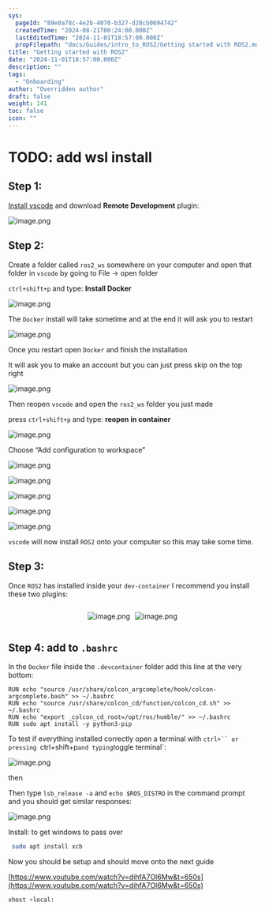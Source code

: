 ```yaml
---
sys:
  pageId: "89e0a78c-4e2b-4070-b327-d28cb0694742"
  createdTime: "2024-08-21T00:24:00.000Z"
  lastEditedTime: "2024-11-01T18:57:00.000Z"
  propFilepath: "docs/Guides/intro_to_ROS2/Getting started with ROS2.md"
title: "Getting started with ROS2"
date: "2024-11-01T18:57:00.000Z"
description: ""
tags:
  - "Onboarding"
author: "Overridden author"
draft: false
weight: 141
toc: false
icon: ""
---
```


# TODO: add wsl install

## Step 1:

[Install vscode](https://code.visualstudio.com/download) and download **Remote Development** plugin:

![image.png](https://prod-files-secure.s3.us-west-2.amazonaws.com/d518164a-d88e-44d1-a4ee-3adb3bd8bce0/efb52993-1881-4a40-b95e-6f020334f022/image.png?X-Amz-Algorithm=AWS4-HMAC-SHA256&X-Amz-Content-Sha256=UNSIGNED-PAYLOAD&X-Amz-Credential=ASIAZI2LB466WIQZXFNZ%2F20250327%2Fus-west-2%2Fs3%2Faws4_request&X-Amz-Date=20250327T230824Z&X-Amz-Expires=3600&X-Amz-Security-Token=IQoJb3JpZ2luX2VjEOf%2F%2F%2F%2F%2F%2F%2F%2F%2F%2FwEaCXVzLXdlc3QtMiJHMEUCICPtQ%2BH7nWJAiZzxDStmCvFdcRiQlzqU9AioK5qZXuvAAiEAsdIIk2jUSz2Xd%2FYD1PnZdWzML2IEDM8hiBWWar2xD1kq%2FwMIUBAAGgw2Mzc0MjMxODM4MDUiDFRpbeFTkNpe9kJZJyrcA0%2FVBmX%2Fmr8MFIb%2BUeKUUe3pig%2F6w59j4JO8gPQGPnzkOxeUfv4Vt5dbI6%2F0OzlShdlBfH1Yd7vdbhF%2FXbrj5gz%2BzzeTIogh%2FfDrFOVtOt7YcsiwEFwKriGgTtt6aygzpkcdV%2BKLz%2BSSZ62T%2FkEz62ynH285nhHWQru%2Bi0AaN%2FiX6ZbByqHncml8PNUT8g0vk9qW7UwHByRzEKuStu6VE4bkxrKesb5dFpi1KnmK7Zk%2BU3Zzl3x41%2BCNWNNFB3xTNQGdMwpLQC8ZEo%2BKOcox6Y%2BD3hbASp%2FtbJwohRSpFedMxh2TzxVvN1Z6iAO%2BitwXKXVmDgaOe4PjTKbneX8aVR%2BIiTWSZXZ5HJdPYXywWO393mAwougNtpPH%2F0T8PtW6qCvbPqCLU5pj34uZDCcQclZ0uYyjqK%2FlFqezK15z4pzIEPxqNlrt9g2WlPN%2F2Hp205S7HyPOt8anS1momJEaPPLxUnE2pYzeWjVsiZ%2FULTVab8u8EqG1IOIw04CmhinH%2B4wAXERkgAH588dtZOlYMcs4SQGqcjXqvjm%2FP29nS8paPbGTknwu%2BPVC2%2BGm%2F8K%2BSX4fZzU2vk5%2FGPyp1hMy3UBQIGc1%2FLNsMXSR7W08oO%2Fc5T1s%2Bi6iV759COcfMMKhl78GOqUBdbGlcvaq2K6bxsRdKIDbuWabDIWdNWzTikp7KLOWoy5BwCnppujkx3gTeOZ4Wp%2BOXpm%2F3UueJlnaAS0LXr4sTkWsc8IbaE4MV%2BTXUR6kxMCjkAe74yULzAHdpFKHOD%2FV3P2r6swQbdePUDxySL4TbLLmsXf3bSLJAEeDlbh7wJIClRKtrJHkLeaPbedRqIsWJnga4FY2PIFY5IE434LZgOslHirp&X-Amz-Signature=33a884c2f878ba770ff5f8b17a85b99de3afc4046f25f3e96ed7ab6d21ffae3a&X-Amz-SignedHeaders=host&x-id=GetObject)

## Step 2:

Create a folder called `ros2_ws` somewhere on your computer and open that folder in `vscode` by going to File → open folder 

`ctrl+shift+p` and type: **Install Docker**

![image.png](https://prod-files-secure.s3.us-west-2.amazonaws.com/d518164a-d88e-44d1-a4ee-3adb3bd8bce0/2269dc0e-1cd5-47ff-bceb-c04ad9b2eab0/image.png?X-Amz-Algorithm=AWS4-HMAC-SHA256&X-Amz-Content-Sha256=UNSIGNED-PAYLOAD&X-Amz-Credential=ASIAZI2LB466WIQZXFNZ%2F20250327%2Fus-west-2%2Fs3%2Faws4_request&X-Amz-Date=20250327T230823Z&X-Amz-Expires=3600&X-Amz-Security-Token=IQoJb3JpZ2luX2VjEOf%2F%2F%2F%2F%2F%2F%2F%2F%2F%2FwEaCXVzLXdlc3QtMiJHMEUCICPtQ%2BH7nWJAiZzxDStmCvFdcRiQlzqU9AioK5qZXuvAAiEAsdIIk2jUSz2Xd%2FYD1PnZdWzML2IEDM8hiBWWar2xD1kq%2FwMIUBAAGgw2Mzc0MjMxODM4MDUiDFRpbeFTkNpe9kJZJyrcA0%2FVBmX%2Fmr8MFIb%2BUeKUUe3pig%2F6w59j4JO8gPQGPnzkOxeUfv4Vt5dbI6%2F0OzlShdlBfH1Yd7vdbhF%2FXbrj5gz%2BzzeTIogh%2FfDrFOVtOt7YcsiwEFwKriGgTtt6aygzpkcdV%2BKLz%2BSSZ62T%2FkEz62ynH285nhHWQru%2Bi0AaN%2FiX6ZbByqHncml8PNUT8g0vk9qW7UwHByRzEKuStu6VE4bkxrKesb5dFpi1KnmK7Zk%2BU3Zzl3x41%2BCNWNNFB3xTNQGdMwpLQC8ZEo%2BKOcox6Y%2BD3hbASp%2FtbJwohRSpFedMxh2TzxVvN1Z6iAO%2BitwXKXVmDgaOe4PjTKbneX8aVR%2BIiTWSZXZ5HJdPYXywWO393mAwougNtpPH%2F0T8PtW6qCvbPqCLU5pj34uZDCcQclZ0uYyjqK%2FlFqezK15z4pzIEPxqNlrt9g2WlPN%2F2Hp205S7HyPOt8anS1momJEaPPLxUnE2pYzeWjVsiZ%2FULTVab8u8EqG1IOIw04CmhinH%2B4wAXERkgAH588dtZOlYMcs4SQGqcjXqvjm%2FP29nS8paPbGTknwu%2BPVC2%2BGm%2F8K%2BSX4fZzU2vk5%2FGPyp1hMy3UBQIGc1%2FLNsMXSR7W08oO%2Fc5T1s%2Bi6iV759COcfMMKhl78GOqUBdbGlcvaq2K6bxsRdKIDbuWabDIWdNWzTikp7KLOWoy5BwCnppujkx3gTeOZ4Wp%2BOXpm%2F3UueJlnaAS0LXr4sTkWsc8IbaE4MV%2BTXUR6kxMCjkAe74yULzAHdpFKHOD%2FV3P2r6swQbdePUDxySL4TbLLmsXf3bSLJAEeDlbh7wJIClRKtrJHkLeaPbedRqIsWJnga4FY2PIFY5IE434LZgOslHirp&X-Amz-Signature=5bda1f93857c1a905ad20ca2c1421b5e5657cc493b7ff2bc6675ab172770ee58&X-Amz-SignedHeaders=host&x-id=GetObject)

The `Docker` install will take sometime and at the end it will ask you to restart

![image.png](https://prod-files-secure.s3.us-west-2.amazonaws.com/d518164a-d88e-44d1-a4ee-3adb3bd8bce0/ed233f78-be33-4b1f-b89c-9c346c0e961e/image.png?X-Amz-Algorithm=AWS4-HMAC-SHA256&X-Amz-Content-Sha256=UNSIGNED-PAYLOAD&X-Amz-Credential=ASIAZI2LB466WIQZXFNZ%2F20250327%2Fus-west-2%2Fs3%2Faws4_request&X-Amz-Date=20250327T230823Z&X-Amz-Expires=3600&X-Amz-Security-Token=IQoJb3JpZ2luX2VjEOf%2F%2F%2F%2F%2F%2F%2F%2F%2F%2FwEaCXVzLXdlc3QtMiJHMEUCICPtQ%2BH7nWJAiZzxDStmCvFdcRiQlzqU9AioK5qZXuvAAiEAsdIIk2jUSz2Xd%2FYD1PnZdWzML2IEDM8hiBWWar2xD1kq%2FwMIUBAAGgw2Mzc0MjMxODM4MDUiDFRpbeFTkNpe9kJZJyrcA0%2FVBmX%2Fmr8MFIb%2BUeKUUe3pig%2F6w59j4JO8gPQGPnzkOxeUfv4Vt5dbI6%2F0OzlShdlBfH1Yd7vdbhF%2FXbrj5gz%2BzzeTIogh%2FfDrFOVtOt7YcsiwEFwKriGgTtt6aygzpkcdV%2BKLz%2BSSZ62T%2FkEz62ynH285nhHWQru%2Bi0AaN%2FiX6ZbByqHncml8PNUT8g0vk9qW7UwHByRzEKuStu6VE4bkxrKesb5dFpi1KnmK7Zk%2BU3Zzl3x41%2BCNWNNFB3xTNQGdMwpLQC8ZEo%2BKOcox6Y%2BD3hbASp%2FtbJwohRSpFedMxh2TzxVvN1Z6iAO%2BitwXKXVmDgaOe4PjTKbneX8aVR%2BIiTWSZXZ5HJdPYXywWO393mAwougNtpPH%2F0T8PtW6qCvbPqCLU5pj34uZDCcQclZ0uYyjqK%2FlFqezK15z4pzIEPxqNlrt9g2WlPN%2F2Hp205S7HyPOt8anS1momJEaPPLxUnE2pYzeWjVsiZ%2FULTVab8u8EqG1IOIw04CmhinH%2B4wAXERkgAH588dtZOlYMcs4SQGqcjXqvjm%2FP29nS8paPbGTknwu%2BPVC2%2BGm%2F8K%2BSX4fZzU2vk5%2FGPyp1hMy3UBQIGc1%2FLNsMXSR7W08oO%2Fc5T1s%2Bi6iV759COcfMMKhl78GOqUBdbGlcvaq2K6bxsRdKIDbuWabDIWdNWzTikp7KLOWoy5BwCnppujkx3gTeOZ4Wp%2BOXpm%2F3UueJlnaAS0LXr4sTkWsc8IbaE4MV%2BTXUR6kxMCjkAe74yULzAHdpFKHOD%2FV3P2r6swQbdePUDxySL4TbLLmsXf3bSLJAEeDlbh7wJIClRKtrJHkLeaPbedRqIsWJnga4FY2PIFY5IE434LZgOslHirp&X-Amz-Signature=333acef9a020b048388c02e5a7b84189408b429037b51f83971a0fad06468ae0&X-Amz-SignedHeaders=host&x-id=GetObject)

Once you restart open `Docker` and finish the installation

It will ask you to make an account but you can just press skip on the top right

![image.png](https://prod-files-secure.s3.us-west-2.amazonaws.com/d518164a-d88e-44d1-a4ee-3adb3bd8bce0/21010ad9-1659-4fd9-9f59-9932a09b2a3d/image.png?X-Amz-Algorithm=AWS4-HMAC-SHA256&X-Amz-Content-Sha256=UNSIGNED-PAYLOAD&X-Amz-Credential=ASIAZI2LB466WIQZXFNZ%2F20250327%2Fus-west-2%2Fs3%2Faws4_request&X-Amz-Date=20250327T230823Z&X-Amz-Expires=3600&X-Amz-Security-Token=IQoJb3JpZ2luX2VjEOf%2F%2F%2F%2F%2F%2F%2F%2F%2F%2FwEaCXVzLXdlc3QtMiJHMEUCICPtQ%2BH7nWJAiZzxDStmCvFdcRiQlzqU9AioK5qZXuvAAiEAsdIIk2jUSz2Xd%2FYD1PnZdWzML2IEDM8hiBWWar2xD1kq%2FwMIUBAAGgw2Mzc0MjMxODM4MDUiDFRpbeFTkNpe9kJZJyrcA0%2FVBmX%2Fmr8MFIb%2BUeKUUe3pig%2F6w59j4JO8gPQGPnzkOxeUfv4Vt5dbI6%2F0OzlShdlBfH1Yd7vdbhF%2FXbrj5gz%2BzzeTIogh%2FfDrFOVtOt7YcsiwEFwKriGgTtt6aygzpkcdV%2BKLz%2BSSZ62T%2FkEz62ynH285nhHWQru%2Bi0AaN%2FiX6ZbByqHncml8PNUT8g0vk9qW7UwHByRzEKuStu6VE4bkxrKesb5dFpi1KnmK7Zk%2BU3Zzl3x41%2BCNWNNFB3xTNQGdMwpLQC8ZEo%2BKOcox6Y%2BD3hbASp%2FtbJwohRSpFedMxh2TzxVvN1Z6iAO%2BitwXKXVmDgaOe4PjTKbneX8aVR%2BIiTWSZXZ5HJdPYXywWO393mAwougNtpPH%2F0T8PtW6qCvbPqCLU5pj34uZDCcQclZ0uYyjqK%2FlFqezK15z4pzIEPxqNlrt9g2WlPN%2F2Hp205S7HyPOt8anS1momJEaPPLxUnE2pYzeWjVsiZ%2FULTVab8u8EqG1IOIw04CmhinH%2B4wAXERkgAH588dtZOlYMcs4SQGqcjXqvjm%2FP29nS8paPbGTknwu%2BPVC2%2BGm%2F8K%2BSX4fZzU2vk5%2FGPyp1hMy3UBQIGc1%2FLNsMXSR7W08oO%2Fc5T1s%2Bi6iV759COcfMMKhl78GOqUBdbGlcvaq2K6bxsRdKIDbuWabDIWdNWzTikp7KLOWoy5BwCnppujkx3gTeOZ4Wp%2BOXpm%2F3UueJlnaAS0LXr4sTkWsc8IbaE4MV%2BTXUR6kxMCjkAe74yULzAHdpFKHOD%2FV3P2r6swQbdePUDxySL4TbLLmsXf3bSLJAEeDlbh7wJIClRKtrJHkLeaPbedRqIsWJnga4FY2PIFY5IE434LZgOslHirp&X-Amz-Signature=a66f8ef670e0766569e28b28cb63dd1516da2b3a3a5e41ac33bca76df7c7e6e9&X-Amz-SignedHeaders=host&x-id=GetObject)

Then reopen `vscode` and open the `ros2_ws` folder you just made

press `ctrl+shift+p` and type: **reopen in container**

![image.png](https://prod-files-secure.s3.us-west-2.amazonaws.com/d518164a-d88e-44d1-a4ee-3adb3bd8bce0/4e93b8c2-41ad-488c-8095-c74205196118/image.png?X-Amz-Algorithm=AWS4-HMAC-SHA256&X-Amz-Content-Sha256=UNSIGNED-PAYLOAD&X-Amz-Credential=ASIAZI2LB466WIQZXFNZ%2F20250327%2Fus-west-2%2Fs3%2Faws4_request&X-Amz-Date=20250327T230823Z&X-Amz-Expires=3600&X-Amz-Security-Token=IQoJb3JpZ2luX2VjEOf%2F%2F%2F%2F%2F%2F%2F%2F%2F%2FwEaCXVzLXdlc3QtMiJHMEUCICPtQ%2BH7nWJAiZzxDStmCvFdcRiQlzqU9AioK5qZXuvAAiEAsdIIk2jUSz2Xd%2FYD1PnZdWzML2IEDM8hiBWWar2xD1kq%2FwMIUBAAGgw2Mzc0MjMxODM4MDUiDFRpbeFTkNpe9kJZJyrcA0%2FVBmX%2Fmr8MFIb%2BUeKUUe3pig%2F6w59j4JO8gPQGPnzkOxeUfv4Vt5dbI6%2F0OzlShdlBfH1Yd7vdbhF%2FXbrj5gz%2BzzeTIogh%2FfDrFOVtOt7YcsiwEFwKriGgTtt6aygzpkcdV%2BKLz%2BSSZ62T%2FkEz62ynH285nhHWQru%2Bi0AaN%2FiX6ZbByqHncml8PNUT8g0vk9qW7UwHByRzEKuStu6VE4bkxrKesb5dFpi1KnmK7Zk%2BU3Zzl3x41%2BCNWNNFB3xTNQGdMwpLQC8ZEo%2BKOcox6Y%2BD3hbASp%2FtbJwohRSpFedMxh2TzxVvN1Z6iAO%2BitwXKXVmDgaOe4PjTKbneX8aVR%2BIiTWSZXZ5HJdPYXywWO393mAwougNtpPH%2F0T8PtW6qCvbPqCLU5pj34uZDCcQclZ0uYyjqK%2FlFqezK15z4pzIEPxqNlrt9g2WlPN%2F2Hp205S7HyPOt8anS1momJEaPPLxUnE2pYzeWjVsiZ%2FULTVab8u8EqG1IOIw04CmhinH%2B4wAXERkgAH588dtZOlYMcs4SQGqcjXqvjm%2FP29nS8paPbGTknwu%2BPVC2%2BGm%2F8K%2BSX4fZzU2vk5%2FGPyp1hMy3UBQIGc1%2FLNsMXSR7W08oO%2Fc5T1s%2Bi6iV759COcfMMKhl78GOqUBdbGlcvaq2K6bxsRdKIDbuWabDIWdNWzTikp7KLOWoy5BwCnppujkx3gTeOZ4Wp%2BOXpm%2F3UueJlnaAS0LXr4sTkWsc8IbaE4MV%2BTXUR6kxMCjkAe74yULzAHdpFKHOD%2FV3P2r6swQbdePUDxySL4TbLLmsXf3bSLJAEeDlbh7wJIClRKtrJHkLeaPbedRqIsWJnga4FY2PIFY5IE434LZgOslHirp&X-Amz-Signature=51f57f8e1990eeaab3419b24c42f2c0bb5a5af0a31440558099a0f03b21ef334&X-Amz-SignedHeaders=host&x-id=GetObject)

Choose “Add configuration to workspace”

![image.png](https://prod-files-secure.s3.us-west-2.amazonaws.com/d518164a-d88e-44d1-a4ee-3adb3bd8bce0/9560b282-5060-4989-ba37-97e7b2c22476/image.png?X-Amz-Algorithm=AWS4-HMAC-SHA256&X-Amz-Content-Sha256=UNSIGNED-PAYLOAD&X-Amz-Credential=ASIAZI2LB466WIQZXFNZ%2F20250327%2Fus-west-2%2Fs3%2Faws4_request&X-Amz-Date=20250327T230823Z&X-Amz-Expires=3600&X-Amz-Security-Token=IQoJb3JpZ2luX2VjEOf%2F%2F%2F%2F%2F%2F%2F%2F%2F%2FwEaCXVzLXdlc3QtMiJHMEUCICPtQ%2BH7nWJAiZzxDStmCvFdcRiQlzqU9AioK5qZXuvAAiEAsdIIk2jUSz2Xd%2FYD1PnZdWzML2IEDM8hiBWWar2xD1kq%2FwMIUBAAGgw2Mzc0MjMxODM4MDUiDFRpbeFTkNpe9kJZJyrcA0%2FVBmX%2Fmr8MFIb%2BUeKUUe3pig%2F6w59j4JO8gPQGPnzkOxeUfv4Vt5dbI6%2F0OzlShdlBfH1Yd7vdbhF%2FXbrj5gz%2BzzeTIogh%2FfDrFOVtOt7YcsiwEFwKriGgTtt6aygzpkcdV%2BKLz%2BSSZ62T%2FkEz62ynH285nhHWQru%2Bi0AaN%2FiX6ZbByqHncml8PNUT8g0vk9qW7UwHByRzEKuStu6VE4bkxrKesb5dFpi1KnmK7Zk%2BU3Zzl3x41%2BCNWNNFB3xTNQGdMwpLQC8ZEo%2BKOcox6Y%2BD3hbASp%2FtbJwohRSpFedMxh2TzxVvN1Z6iAO%2BitwXKXVmDgaOe4PjTKbneX8aVR%2BIiTWSZXZ5HJdPYXywWO393mAwougNtpPH%2F0T8PtW6qCvbPqCLU5pj34uZDCcQclZ0uYyjqK%2FlFqezK15z4pzIEPxqNlrt9g2WlPN%2F2Hp205S7HyPOt8anS1momJEaPPLxUnE2pYzeWjVsiZ%2FULTVab8u8EqG1IOIw04CmhinH%2B4wAXERkgAH588dtZOlYMcs4SQGqcjXqvjm%2FP29nS8paPbGTknwu%2BPVC2%2BGm%2F8K%2BSX4fZzU2vk5%2FGPyp1hMy3UBQIGc1%2FLNsMXSR7W08oO%2Fc5T1s%2Bi6iV759COcfMMKhl78GOqUBdbGlcvaq2K6bxsRdKIDbuWabDIWdNWzTikp7KLOWoy5BwCnppujkx3gTeOZ4Wp%2BOXpm%2F3UueJlnaAS0LXr4sTkWsc8IbaE4MV%2BTXUR6kxMCjkAe74yULzAHdpFKHOD%2FV3P2r6swQbdePUDxySL4TbLLmsXf3bSLJAEeDlbh7wJIClRKtrJHkLeaPbedRqIsWJnga4FY2PIFY5IE434LZgOslHirp&X-Amz-Signature=b5472e9ff853a6bd9ed12d0d355a3e27e85f3f07087032baebc7988d79ff9f98&X-Amz-SignedHeaders=host&x-id=GetObject)

![image.png](https://prod-files-secure.s3.us-west-2.amazonaws.com/d518164a-d88e-44d1-a4ee-3adb3bd8bce0/2ee63f81-886b-48e8-a553-dc6e5eac99e4/image.png?X-Amz-Algorithm=AWS4-HMAC-SHA256&X-Amz-Content-Sha256=UNSIGNED-PAYLOAD&X-Amz-Credential=ASIAZI2LB466WIQZXFNZ%2F20250327%2Fus-west-2%2Fs3%2Faws4_request&X-Amz-Date=20250327T230824Z&X-Amz-Expires=3600&X-Amz-Security-Token=IQoJb3JpZ2luX2VjEOf%2F%2F%2F%2F%2F%2F%2F%2F%2F%2FwEaCXVzLXdlc3QtMiJHMEUCICPtQ%2BH7nWJAiZzxDStmCvFdcRiQlzqU9AioK5qZXuvAAiEAsdIIk2jUSz2Xd%2FYD1PnZdWzML2IEDM8hiBWWar2xD1kq%2FwMIUBAAGgw2Mzc0MjMxODM4MDUiDFRpbeFTkNpe9kJZJyrcA0%2FVBmX%2Fmr8MFIb%2BUeKUUe3pig%2F6w59j4JO8gPQGPnzkOxeUfv4Vt5dbI6%2F0OzlShdlBfH1Yd7vdbhF%2FXbrj5gz%2BzzeTIogh%2FfDrFOVtOt7YcsiwEFwKriGgTtt6aygzpkcdV%2BKLz%2BSSZ62T%2FkEz62ynH285nhHWQru%2Bi0AaN%2FiX6ZbByqHncml8PNUT8g0vk9qW7UwHByRzEKuStu6VE4bkxrKesb5dFpi1KnmK7Zk%2BU3Zzl3x41%2BCNWNNFB3xTNQGdMwpLQC8ZEo%2BKOcox6Y%2BD3hbASp%2FtbJwohRSpFedMxh2TzxVvN1Z6iAO%2BitwXKXVmDgaOe4PjTKbneX8aVR%2BIiTWSZXZ5HJdPYXywWO393mAwougNtpPH%2F0T8PtW6qCvbPqCLU5pj34uZDCcQclZ0uYyjqK%2FlFqezK15z4pzIEPxqNlrt9g2WlPN%2F2Hp205S7HyPOt8anS1momJEaPPLxUnE2pYzeWjVsiZ%2FULTVab8u8EqG1IOIw04CmhinH%2B4wAXERkgAH588dtZOlYMcs4SQGqcjXqvjm%2FP29nS8paPbGTknwu%2BPVC2%2BGm%2F8K%2BSX4fZzU2vk5%2FGPyp1hMy3UBQIGc1%2FLNsMXSR7W08oO%2Fc5T1s%2Bi6iV759COcfMMKhl78GOqUBdbGlcvaq2K6bxsRdKIDbuWabDIWdNWzTikp7KLOWoy5BwCnppujkx3gTeOZ4Wp%2BOXpm%2F3UueJlnaAS0LXr4sTkWsc8IbaE4MV%2BTXUR6kxMCjkAe74yULzAHdpFKHOD%2FV3P2r6swQbdePUDxySL4TbLLmsXf3bSLJAEeDlbh7wJIClRKtrJHkLeaPbedRqIsWJnga4FY2PIFY5IE434LZgOslHirp&X-Amz-Signature=600b05fe844ef555107cd0fd302fa0330568708b6e3cbd0e26fcf1c07fe76c8e&X-Amz-SignedHeaders=host&x-id=GetObject)

![image.png](https://prod-files-secure.s3.us-west-2.amazonaws.com/d518164a-d88e-44d1-a4ee-3adb3bd8bce0/ae1580b2-b048-407e-aed9-b584224a7a04/image.png?X-Amz-Algorithm=AWS4-HMAC-SHA256&X-Amz-Content-Sha256=UNSIGNED-PAYLOAD&X-Amz-Credential=ASIAZI2LB466WIQZXFNZ%2F20250327%2Fus-west-2%2Fs3%2Faws4_request&X-Amz-Date=20250327T230823Z&X-Amz-Expires=3600&X-Amz-Security-Token=IQoJb3JpZ2luX2VjEOf%2F%2F%2F%2F%2F%2F%2F%2F%2F%2FwEaCXVzLXdlc3QtMiJHMEUCICPtQ%2BH7nWJAiZzxDStmCvFdcRiQlzqU9AioK5qZXuvAAiEAsdIIk2jUSz2Xd%2FYD1PnZdWzML2IEDM8hiBWWar2xD1kq%2FwMIUBAAGgw2Mzc0MjMxODM4MDUiDFRpbeFTkNpe9kJZJyrcA0%2FVBmX%2Fmr8MFIb%2BUeKUUe3pig%2F6w59j4JO8gPQGPnzkOxeUfv4Vt5dbI6%2F0OzlShdlBfH1Yd7vdbhF%2FXbrj5gz%2BzzeTIogh%2FfDrFOVtOt7YcsiwEFwKriGgTtt6aygzpkcdV%2BKLz%2BSSZ62T%2FkEz62ynH285nhHWQru%2Bi0AaN%2FiX6ZbByqHncml8PNUT8g0vk9qW7UwHByRzEKuStu6VE4bkxrKesb5dFpi1KnmK7Zk%2BU3Zzl3x41%2BCNWNNFB3xTNQGdMwpLQC8ZEo%2BKOcox6Y%2BD3hbASp%2FtbJwohRSpFedMxh2TzxVvN1Z6iAO%2BitwXKXVmDgaOe4PjTKbneX8aVR%2BIiTWSZXZ5HJdPYXywWO393mAwougNtpPH%2F0T8PtW6qCvbPqCLU5pj34uZDCcQclZ0uYyjqK%2FlFqezK15z4pzIEPxqNlrt9g2WlPN%2F2Hp205S7HyPOt8anS1momJEaPPLxUnE2pYzeWjVsiZ%2FULTVab8u8EqG1IOIw04CmhinH%2B4wAXERkgAH588dtZOlYMcs4SQGqcjXqvjm%2FP29nS8paPbGTknwu%2BPVC2%2BGm%2F8K%2BSX4fZzU2vk5%2FGPyp1hMy3UBQIGc1%2FLNsMXSR7W08oO%2Fc5T1s%2Bi6iV759COcfMMKhl78GOqUBdbGlcvaq2K6bxsRdKIDbuWabDIWdNWzTikp7KLOWoy5BwCnppujkx3gTeOZ4Wp%2BOXpm%2F3UueJlnaAS0LXr4sTkWsc8IbaE4MV%2BTXUR6kxMCjkAe74yULzAHdpFKHOD%2FV3P2r6swQbdePUDxySL4TbLLmsXf3bSLJAEeDlbh7wJIClRKtrJHkLeaPbedRqIsWJnga4FY2PIFY5IE434LZgOslHirp&X-Amz-Signature=3e199de14413486cc45919a3d04adac5853abc1d2fdcca9597946bd4b953023d&X-Amz-SignedHeaders=host&x-id=GetObject)

![image.png](https://prod-files-secure.s3.us-west-2.amazonaws.com/d518164a-d88e-44d1-a4ee-3adb3bd8bce0/53255b28-f75e-430f-b9e3-c0ac8577e42b/image.png?X-Amz-Algorithm=AWS4-HMAC-SHA256&X-Amz-Content-Sha256=UNSIGNED-PAYLOAD&X-Amz-Credential=ASIAZI2LB466WIQZXFNZ%2F20250327%2Fus-west-2%2Fs3%2Faws4_request&X-Amz-Date=20250327T230823Z&X-Amz-Expires=3600&X-Amz-Security-Token=IQoJb3JpZ2luX2VjEOf%2F%2F%2F%2F%2F%2F%2F%2F%2F%2FwEaCXVzLXdlc3QtMiJHMEUCICPtQ%2BH7nWJAiZzxDStmCvFdcRiQlzqU9AioK5qZXuvAAiEAsdIIk2jUSz2Xd%2FYD1PnZdWzML2IEDM8hiBWWar2xD1kq%2FwMIUBAAGgw2Mzc0MjMxODM4MDUiDFRpbeFTkNpe9kJZJyrcA0%2FVBmX%2Fmr8MFIb%2BUeKUUe3pig%2F6w59j4JO8gPQGPnzkOxeUfv4Vt5dbI6%2F0OzlShdlBfH1Yd7vdbhF%2FXbrj5gz%2BzzeTIogh%2FfDrFOVtOt7YcsiwEFwKriGgTtt6aygzpkcdV%2BKLz%2BSSZ62T%2FkEz62ynH285nhHWQru%2Bi0AaN%2FiX6ZbByqHncml8PNUT8g0vk9qW7UwHByRzEKuStu6VE4bkxrKesb5dFpi1KnmK7Zk%2BU3Zzl3x41%2BCNWNNFB3xTNQGdMwpLQC8ZEo%2BKOcox6Y%2BD3hbASp%2FtbJwohRSpFedMxh2TzxVvN1Z6iAO%2BitwXKXVmDgaOe4PjTKbneX8aVR%2BIiTWSZXZ5HJdPYXywWO393mAwougNtpPH%2F0T8PtW6qCvbPqCLU5pj34uZDCcQclZ0uYyjqK%2FlFqezK15z4pzIEPxqNlrt9g2WlPN%2F2Hp205S7HyPOt8anS1momJEaPPLxUnE2pYzeWjVsiZ%2FULTVab8u8EqG1IOIw04CmhinH%2B4wAXERkgAH588dtZOlYMcs4SQGqcjXqvjm%2FP29nS8paPbGTknwu%2BPVC2%2BGm%2F8K%2BSX4fZzU2vk5%2FGPyp1hMy3UBQIGc1%2FLNsMXSR7W08oO%2Fc5T1s%2Bi6iV759COcfMMKhl78GOqUBdbGlcvaq2K6bxsRdKIDbuWabDIWdNWzTikp7KLOWoy5BwCnppujkx3gTeOZ4Wp%2BOXpm%2F3UueJlnaAS0LXr4sTkWsc8IbaE4MV%2BTXUR6kxMCjkAe74yULzAHdpFKHOD%2FV3P2r6swQbdePUDxySL4TbLLmsXf3bSLJAEeDlbh7wJIClRKtrJHkLeaPbedRqIsWJnga4FY2PIFY5IE434LZgOslHirp&X-Amz-Signature=abbaf13464f7a120b781d68244e1b0b0380793047ae7d84bac39f6b33e4d5012&X-Amz-SignedHeaders=host&x-id=GetObject)

![image.png](https://prod-files-secure.s3.us-west-2.amazonaws.com/d518164a-d88e-44d1-a4ee-3adb3bd8bce0/7c562767-5af9-4ffb-97d1-327bcdf4ee00/image.png?X-Amz-Algorithm=AWS4-HMAC-SHA256&X-Amz-Content-Sha256=UNSIGNED-PAYLOAD&X-Amz-Credential=ASIAZI2LB466WIQZXFNZ%2F20250327%2Fus-west-2%2Fs3%2Faws4_request&X-Amz-Date=20250327T230823Z&X-Amz-Expires=3600&X-Amz-Security-Token=IQoJb3JpZ2luX2VjEOf%2F%2F%2F%2F%2F%2F%2F%2F%2F%2FwEaCXVzLXdlc3QtMiJHMEUCICPtQ%2BH7nWJAiZzxDStmCvFdcRiQlzqU9AioK5qZXuvAAiEAsdIIk2jUSz2Xd%2FYD1PnZdWzML2IEDM8hiBWWar2xD1kq%2FwMIUBAAGgw2Mzc0MjMxODM4MDUiDFRpbeFTkNpe9kJZJyrcA0%2FVBmX%2Fmr8MFIb%2BUeKUUe3pig%2F6w59j4JO8gPQGPnzkOxeUfv4Vt5dbI6%2F0OzlShdlBfH1Yd7vdbhF%2FXbrj5gz%2BzzeTIogh%2FfDrFOVtOt7YcsiwEFwKriGgTtt6aygzpkcdV%2BKLz%2BSSZ62T%2FkEz62ynH285nhHWQru%2Bi0AaN%2FiX6ZbByqHncml8PNUT8g0vk9qW7UwHByRzEKuStu6VE4bkxrKesb5dFpi1KnmK7Zk%2BU3Zzl3x41%2BCNWNNFB3xTNQGdMwpLQC8ZEo%2BKOcox6Y%2BD3hbASp%2FtbJwohRSpFedMxh2TzxVvN1Z6iAO%2BitwXKXVmDgaOe4PjTKbneX8aVR%2BIiTWSZXZ5HJdPYXywWO393mAwougNtpPH%2F0T8PtW6qCvbPqCLU5pj34uZDCcQclZ0uYyjqK%2FlFqezK15z4pzIEPxqNlrt9g2WlPN%2F2Hp205S7HyPOt8anS1momJEaPPLxUnE2pYzeWjVsiZ%2FULTVab8u8EqG1IOIw04CmhinH%2B4wAXERkgAH588dtZOlYMcs4SQGqcjXqvjm%2FP29nS8paPbGTknwu%2BPVC2%2BGm%2F8K%2BSX4fZzU2vk5%2FGPyp1hMy3UBQIGc1%2FLNsMXSR7W08oO%2Fc5T1s%2Bi6iV759COcfMMKhl78GOqUBdbGlcvaq2K6bxsRdKIDbuWabDIWdNWzTikp7KLOWoy5BwCnppujkx3gTeOZ4Wp%2BOXpm%2F3UueJlnaAS0LXr4sTkWsc8IbaE4MV%2BTXUR6kxMCjkAe74yULzAHdpFKHOD%2FV3P2r6swQbdePUDxySL4TbLLmsXf3bSLJAEeDlbh7wJIClRKtrJHkLeaPbedRqIsWJnga4FY2PIFY5IE434LZgOslHirp&X-Amz-Signature=dcfad4507853037a42f657db2c6b5c26e24ffcb5e1b4d95d8a71a35e8d497000&X-Amz-SignedHeaders=host&x-id=GetObject)

`vscode` will now install `ROS2` onto your computer so this may take some time.

## Step 3:

Once `ROS2` has installed inside your `dev-container` I recommend you install these two plugins:

<div style="display: flex;flex-direction: row; column-gap:10px; max-width: 630px;justify-content: center;">
<div>

![image.png](https://prod-files-secure.s3.us-west-2.amazonaws.com/d518164a-d88e-44d1-a4ee-3adb3bd8bce0/3fc3d550-5a54-4ba1-ba6b-faa01cdb7369/image.png?X-Amz-Algorithm=AWS4-HMAC-SHA256&X-Amz-Content-Sha256=UNSIGNED-PAYLOAD&X-Amz-Credential=ASIAZI2LB4663BIFJSQI%2F20250327%2Fus-west-2%2Fs3%2Faws4_request&X-Amz-Date=20250327T230825Z&X-Amz-Expires=3600&X-Amz-Security-Token=IQoJb3JpZ2luX2VjEOf%2F%2F%2F%2F%2F%2F%2F%2F%2F%2FwEaCXVzLXdlc3QtMiJIMEYCIQCb2VG4wLM4dO%2BJHBbK4SP3cdVJDA2EzG9uk%2BJLKRz2qgIhAPTzGLYtQBIZ0vecJV4kSbbkfXxk%2FFeg6xzT3abD%2FyKgKv8DCFAQABoMNjM3NDIzMTgzODA1IgzppMnYeK4J3XrFYPUq3AO%2BEkwPMeUuL1D%2Fan9IY89h5n7uJd4p%2Bq37Y18vTfePLk7lXC1aoI5M0%2FlHZQ2QBBC62aVvpWxgWIfpKZpKA84QDIpwhn8No7BN91XszT7svxnGYIdp9PmWLziHNAOc3nwSMSrm1uIBxz5GzF1SFcusvGeN%2BV3mqZhikkVokc99FGs%2Bv8AIc%2F%2Fx2jtlWSQtPkkQB5KXIfYATZ6NAlF0YaOPDTuMCQDFHhfl81jAZFOx5IfsOc1CAE%2FENleBKAlrCO9U7nCtyIih%2B0UYY8VOI7eXcdjVaqZLqj7TEUAam1ASjMvOXoUGz9jdVOl7%2Fh%2F2Le%2Fuui8g0SJ37ldEj5bpLVt%2BNZzpMxQ4p6qh34TSwXVo9LMZE9KCxLIhweZq2eLnoMfOq%2FCp9ECLFrrC%2F6iX7015Gq2VnEIF3uW4A%2ByPImD3B8L9%2BdtXPt3qIKng9gs4oy16cgLF3H842axdFhViJKd6iN5vPEb17Sm0EuufX%2B2zF%2BN7Y5g%2Fdz6ldmnujERGNI6pNfEqbFRVGuFYsWBlbnSwf%2FkVhYW65IA2A4nH1lye7v%2BbwaWUcZG5pqmGYBiwlvwRGAwNqm7bIR07pOPkau45u86nGiFF8ywlVA2fbQyMeGsV8jqUKDRVCKaryDCfope%2FBjqkAWtsfC1uV5Oi0eE9H2UixbfUiFuvluHqfwt74Sa4CQRpd42yISV9FuTMHu45WvrUatXUERsa46jlaS2xiJ9BBkhEylDz0h60XqEG0Yj5K7LVccX3wJOvt%2B1h%2BBt%2BlGSMhGYQmqBiIWtU9aALzJRME20iOinQEd%2FZ6qBKDo2LS%2FcyT%2FadCxRdJ9c1MMWltFtAk4CosRZ9dlaDCtsHvhFdgSpSma%2Bd&X-Amz-Signature=f09444d2945e67519fd45ad3231d693ce532a3e7d02fae0b8b874a30630c0395&X-Amz-SignedHeaders=host&x-id=GetObject)

</div>
<div>

![image.png](https://prod-files-secure.s3.us-west-2.amazonaws.com/d518164a-d88e-44d1-a4ee-3adb3bd8bce0/d994cc66-13c2-4093-a5a3-f84cf4601a82/image.png?X-Amz-Algorithm=AWS4-HMAC-SHA256&X-Amz-Content-Sha256=UNSIGNED-PAYLOAD&X-Amz-Credential=ASIAZI2LB4664K4G6WSL%2F20250327%2Fus-west-2%2Fs3%2Faws4_request&X-Amz-Date=20250327T230828Z&X-Amz-Expires=3600&X-Amz-Security-Token=IQoJb3JpZ2luX2VjEOf%2F%2F%2F%2F%2F%2F%2F%2F%2F%2FwEaCXVzLXdlc3QtMiJHMEUCIEI%2FosuJR%2F2n4H9HUnzzRWYpw%2FHkW0Gid1f%2BBTlICEB%2BAiEAjTSPwGbO523bz0%2BQGnZWyuzekVQ8GvDWStqRgyJgXegq%2FwMIUBAAGgw2Mzc0MjMxODM4MDUiDGora3F8mhuADmK26SrcA9%2F7CH05bLYRBplQhh8wMLkHeXSSmkDdQyH1qDSqMAqUUkLpeeNpALJ%2FnuwGKwQB%2B8gSO5n%2FSc1lxQQMJ7HZ756KzhT70fyzD9%2B78CJP3sml0r51U7cax4fAIn62%2FpzwFoFQ%2FD0NTTP%2FMuP6VYByBLbdYW2lu%2Bwjx5QvtnIdEkoTZat9lOz4bunePdKHCbr9mcgVWp1Lht7mClIz2xxyZne01kCJhP50g02qPu9%2B3bzWEY0tQGrw%2Fo18K6Xm2wSL26OAwltsLWai94X5ZItwi4%2F5ZWh6G6L976Z92nXKaOVjMOunq01ZfExlCEmP2rB9x0ZAWNJUROesAXNWw7BjsDVmmNZFjmhkgwVMngpw7yVFJzHwR4FxlSk6OKVhV8T9lr18dCM8lR%2BByJJsAivwbIDZmdSHxDkqlifYhNZAI1OXdXTb4Ig3jdikQxH0xT3v71I8f%2B7oYVQlr31pW4VaYWuZZ8A9s8Ve%2FWGyEbXKQC9INx8YsDIBj4yUccYxCUg%2BtYjIf8bKkZqLXkKO3L5GqKdDP8besxlu6LJDAXGnlzJ9%2BhZWEHWpa3u0dGVeLQJ3OtTOijNRSiKgsdroSmmJjuH6WZ6PveHLGAlMSFbrLacZErCsCvpio1KETq%2F0MIazl78GOqUBeCk1xzOe6GOhFDxWKV2VZLH8heCLtrur%2BkknLebfuN2aS9lVf0aXz2w1rBxh0ZGT78nxoAPy07%2BaS%2BnHPpvqADdSQ3Ti4Sja1mljTc0YXRdyXNzsLUiCbfDm7XJ1hLt9BsFmHLPi5%2BjtSimpVsJxwQ%2BdkaI1h7oum1QeAA6iODJG20mrEv6ilEmjdSX42X5l5MxJkCHPCD0nm5O9Uf9mZZshN2wI&X-Amz-Signature=22f2721ffd198ccab45e29b5805151b192d09f94e5138031bed08132a27eae4b&X-Amz-SignedHeaders=host&x-id=GetObject)

</div>
</div>

## Step 4: add to `.bashrc`

In the `Docker` file inside the `.devcontainer` folder add this line at the very bottom: 

```docker
RUN echo "source /usr/share/colcon_argcomplete/hook/colcon-argcomplete.bash" >> ~/.bashrc
RUN echo "source /usr/share/colcon_cd/function/colcon_cd.sh" >> ~/.bashrc
RUN echo "export _colcon_cd_root=/opt/ros/humble/" >> ~/.bashrc
RUN sudo apt install -y python3-pip 
```

To test if everything installed correctly open a terminal with `ctrl+`` or pressing `ctrl+shift+p` and typing `toggle terminal`:

![image.png](https://prod-files-secure.s3.us-west-2.amazonaws.com/d518164a-d88e-44d1-a4ee-3adb3bd8bce0/6a4943d8-b04e-4c02-9a58-775f3384d1a5/image.png?X-Amz-Algorithm=AWS4-HMAC-SHA256&X-Amz-Content-Sha256=UNSIGNED-PAYLOAD&X-Amz-Credential=ASIAZI2LB466WIQZXFNZ%2F20250327%2Fus-west-2%2Fs3%2Faws4_request&X-Amz-Date=20250327T230823Z&X-Amz-Expires=3600&X-Amz-Security-Token=IQoJb3JpZ2luX2VjEOf%2F%2F%2F%2F%2F%2F%2F%2F%2F%2FwEaCXVzLXdlc3QtMiJHMEUCICPtQ%2BH7nWJAiZzxDStmCvFdcRiQlzqU9AioK5qZXuvAAiEAsdIIk2jUSz2Xd%2FYD1PnZdWzML2IEDM8hiBWWar2xD1kq%2FwMIUBAAGgw2Mzc0MjMxODM4MDUiDFRpbeFTkNpe9kJZJyrcA0%2FVBmX%2Fmr8MFIb%2BUeKUUe3pig%2F6w59j4JO8gPQGPnzkOxeUfv4Vt5dbI6%2F0OzlShdlBfH1Yd7vdbhF%2FXbrj5gz%2BzzeTIogh%2FfDrFOVtOt7YcsiwEFwKriGgTtt6aygzpkcdV%2BKLz%2BSSZ62T%2FkEz62ynH285nhHWQru%2Bi0AaN%2FiX6ZbByqHncml8PNUT8g0vk9qW7UwHByRzEKuStu6VE4bkxrKesb5dFpi1KnmK7Zk%2BU3Zzl3x41%2BCNWNNFB3xTNQGdMwpLQC8ZEo%2BKOcox6Y%2BD3hbASp%2FtbJwohRSpFedMxh2TzxVvN1Z6iAO%2BitwXKXVmDgaOe4PjTKbneX8aVR%2BIiTWSZXZ5HJdPYXywWO393mAwougNtpPH%2F0T8PtW6qCvbPqCLU5pj34uZDCcQclZ0uYyjqK%2FlFqezK15z4pzIEPxqNlrt9g2WlPN%2F2Hp205S7HyPOt8anS1momJEaPPLxUnE2pYzeWjVsiZ%2FULTVab8u8EqG1IOIw04CmhinH%2B4wAXERkgAH588dtZOlYMcs4SQGqcjXqvjm%2FP29nS8paPbGTknwu%2BPVC2%2BGm%2F8K%2BSX4fZzU2vk5%2FGPyp1hMy3UBQIGc1%2FLNsMXSR7W08oO%2Fc5T1s%2Bi6iV759COcfMMKhl78GOqUBdbGlcvaq2K6bxsRdKIDbuWabDIWdNWzTikp7KLOWoy5BwCnppujkx3gTeOZ4Wp%2BOXpm%2F3UueJlnaAS0LXr4sTkWsc8IbaE4MV%2BTXUR6kxMCjkAe74yULzAHdpFKHOD%2FV3P2r6swQbdePUDxySL4TbLLmsXf3bSLJAEeDlbh7wJIClRKtrJHkLeaPbedRqIsWJnga4FY2PIFY5IE434LZgOslHirp&X-Amz-Signature=7c15f7449a9692a0e25f9976d74c2ac00688a7ff2160c2cf9a8cb318bddadaa1&X-Amz-SignedHeaders=host&x-id=GetObject)

then 

Then type `lsb_release -a` and `echo $ROS_DISTRO` in the command prompt and you should get similar responses:

![image.png](https://prod-files-secure.s3.us-west-2.amazonaws.com/d518164a-d88e-44d1-a4ee-3adb3bd8bce0/3e635dec-a805-4e85-8b9e-d000e5b71a4e/image.png?X-Amz-Algorithm=AWS4-HMAC-SHA256&X-Amz-Content-Sha256=UNSIGNED-PAYLOAD&X-Amz-Credential=ASIAZI2LB466WIQZXFNZ%2F20250327%2Fus-west-2%2Fs3%2Faws4_request&X-Amz-Date=20250327T230823Z&X-Amz-Expires=3600&X-Amz-Security-Token=IQoJb3JpZ2luX2VjEOf%2F%2F%2F%2F%2F%2F%2F%2F%2F%2FwEaCXVzLXdlc3QtMiJHMEUCICPtQ%2BH7nWJAiZzxDStmCvFdcRiQlzqU9AioK5qZXuvAAiEAsdIIk2jUSz2Xd%2FYD1PnZdWzML2IEDM8hiBWWar2xD1kq%2FwMIUBAAGgw2Mzc0MjMxODM4MDUiDFRpbeFTkNpe9kJZJyrcA0%2FVBmX%2Fmr8MFIb%2BUeKUUe3pig%2F6w59j4JO8gPQGPnzkOxeUfv4Vt5dbI6%2F0OzlShdlBfH1Yd7vdbhF%2FXbrj5gz%2BzzeTIogh%2FfDrFOVtOt7YcsiwEFwKriGgTtt6aygzpkcdV%2BKLz%2BSSZ62T%2FkEz62ynH285nhHWQru%2Bi0AaN%2FiX6ZbByqHncml8PNUT8g0vk9qW7UwHByRzEKuStu6VE4bkxrKesb5dFpi1KnmK7Zk%2BU3Zzl3x41%2BCNWNNFB3xTNQGdMwpLQC8ZEo%2BKOcox6Y%2BD3hbASp%2FtbJwohRSpFedMxh2TzxVvN1Z6iAO%2BitwXKXVmDgaOe4PjTKbneX8aVR%2BIiTWSZXZ5HJdPYXywWO393mAwougNtpPH%2F0T8PtW6qCvbPqCLU5pj34uZDCcQclZ0uYyjqK%2FlFqezK15z4pzIEPxqNlrt9g2WlPN%2F2Hp205S7HyPOt8anS1momJEaPPLxUnE2pYzeWjVsiZ%2FULTVab8u8EqG1IOIw04CmhinH%2B4wAXERkgAH588dtZOlYMcs4SQGqcjXqvjm%2FP29nS8paPbGTknwu%2BPVC2%2BGm%2F8K%2BSX4fZzU2vk5%2FGPyp1hMy3UBQIGc1%2FLNsMXSR7W08oO%2Fc5T1s%2Bi6iV759COcfMMKhl78GOqUBdbGlcvaq2K6bxsRdKIDbuWabDIWdNWzTikp7KLOWoy5BwCnppujkx3gTeOZ4Wp%2BOXpm%2F3UueJlnaAS0LXr4sTkWsc8IbaE4MV%2BTXUR6kxMCjkAe74yULzAHdpFKHOD%2FV3P2r6swQbdePUDxySL4TbLLmsXf3bSLJAEeDlbh7wJIClRKtrJHkLeaPbedRqIsWJnga4FY2PIFY5IE434LZgOslHirp&X-Amz-Signature=688d5ebcb814e1b972e47cc9d0dd44c957528a6534436b55553dd6d0f5b98695&X-Amz-SignedHeaders=host&x-id=GetObject)

Install:  to get windows to pass over

```bash
 sudo apt install xcb
```

Now you should be setup and should move onto the next guide 

[https://www.youtube.com/watch?v=dihfA7Ol6Mw&t=650s](https://www.youtube.com/watch?v=dihfA7Ol6Mw&t=650s)

```python
xhost +local:
```
